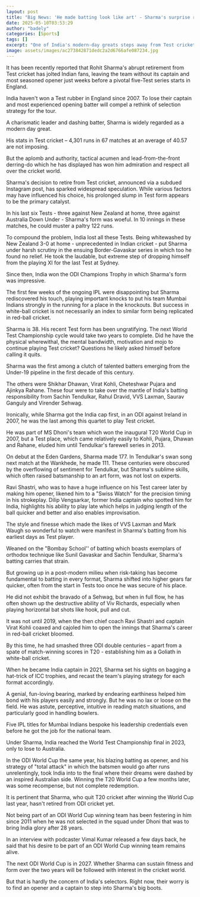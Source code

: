 ```yaml
---
layout: post
title: "Big News: 'He made batting look like art' - Sharma's surprise retirement"
date: 2025-05-10T03:53:29
author: "badely"
categories: [Sports]
tags: []
excerpt: "One of India's modern-day greats steps away from Test cricket, leaving a significant void."
image: assets/images/ac273842871dedc2a2d6766afe087234.jpg
---
```


It has been recently reported that Rohit Sharma's abrupt retirement from Test cricket has jolted Indian fans, leaving the team without its captain and most seasoned opener just weeks before a pivotal five-Test series starts in England.

India haven't won a Test rubber in England since 2007. To lose their captain and most experienced opening batter will compel a rethink of selection strategy for the tour.

A charismatic leader and dashing batter, Sharma is widely regarded as a modern day great. 

His stats in Test cricket – 4,301 runs in 67 matches at an average of 40.57 are not imposing. 

But the aplomb and authority, tactical acumen and lead-from-the-front derring-do which he has displayed has won him admiration and respect all over the cricket world.

Sharma's decision to retire from Test cricket, announced via a subdued Instagram post, has sparked widespread speculation. While various factors may have influenced his choice, his prolonged slump in Test form appears to be the primary catalyst.

In his last six Tests - three against New Zealand at home, three against Australia Down Under - Sharma's form was woeful. In 10 innings in these matches, he could muster a paltry 122 runs.

To compound the problem, India lost all these Tests. Being whitewashed by New Zealand 3-0 at home - unprecedented in Indian cricket - put Sharma under harsh scrutiny in the ensuing Border-Gavaskar series in which too he found no relief. He took the laudable, but extreme step of dropping himself from the playing XI for the last Test at Sydney.

Since then, India won the ODI Champions Trophy in which Sharma's form was impressive. 

The first few weeks of the ongoing IPL were disappointing but Sharma rediscovered his touch, playing important knocks to put his team Mumbai Indians strongly in the running for a place in the knockouts. But success in white-ball cricket is not necessarily an index to similar form being replicated in red-ball cricket.

Sharma is 38. His recent Test form has been ungratifying. The next World Test Championship cycle would take two years to complete. Did he have the physical wherewithal, the mental bandwidth, motivation and mojo to continue playing Test cricket? Questions he likely asked himself before calling it quits.

Sharma was the first among a clutch of talented batters emerging from the Under-19 pipeline in the first decade of this century. 

The others were Shikhar Dhawan, Virat Kohli, Cheteshwar Pujara and Ajinkya Rahane. These four were to take over the mantle of India's batting responsibility from Sachin Tendulkar, Rahul Dravid, VVS Laxman, Saurav Ganguly and Virender Sehwag.

Ironically, while Sharma got the India cap first, in an ODI against Ireland in 2007, he was the last among this quartet to play Test cricket.

He was part of MS Dhoni's team which won the inaugural T20 World Cup in 2007, but a Test place, which came relatively easily to Kohli, Pujara, Dhawan and Rahane, eluded him until Tendulkar's farewell series in 2013.

On debut at the Eden Gardens, Sharma made 177. In Tendulkar's swan song next match at the Wankhede, he made 111. These centuries were obscured by the overflowing of sentiment for Tendulkar, but Sharma's sublime skills, which often raised batsmanship to an art form, was not lost on experts.

Ravi Shastri, who was to have a huge influence on his Test career later by making him opener, likened him to a "Swiss Watch" for the precision timing in his strokeplay. Dilip Vengsarkar, former India captain who spotted him for India, highlights his ability to play late which helps in judging length of the ball quicker and better and also enables improvisation.

The style and finesse which made the likes of VVS Laxman and Mark Waugh so wonderful to watch were manifest in Sharma's batting from his earliest days as Test player.

Weaned on the "Bombay School'' of batting which boasts exemplars of orthodox technique like Sunil Gavaskar and Sachin Tendulkar, Sharma's batting carries that strain. 

But growing up in a post-modern milieu when risk-taking has become fundamental to batting in every format, Sharma shifted into higher gears far quicker, often from the start in Tests too once he was secure of his place.

He did not exhibit the bravado of a Sehwag, but when in full flow, he has often shown up the destructive ability of Viv Richards, especially when playing horizontal bat shots like hook, pull and cut.

It was not until 2019, when the then chief coach Ravi Shastri and captain Virat Kohli coaxed and cajoled him to open the innings that Sharma's career in red-ball cricket bloomed.

By this time, he had smashed three ODI double centuries – apart from a spate of match-winning scores in T20 - establishing him as a Goliath in white-ball cricket.

When he became India captain in 2021, Sharma set his sights on bagging a hat-trick of ICC trophies, and recast the team's playing strategy for each format accordingly.

A genial, fun-loving bearing, marked by endearing earthiness helped him bond with his players easily and strongly. But he was no lax or loose on the field. He was astute, perceptive, intuitive in reading match situations, and particularly good in handling bowlers.

Five IPL titles for Mumbai Indians bespoke his leadership credentials even before he got the job for the national team.

Under Sharma, India reached the World Test Championship final in 2023, only to lose to Australia. 

In the ODI World Cup the same year, his blazing batting as opener, and his strategy of "total attack" in which the batsmen would go after runs unrelentingly, took India into to the final where their dreams were dashed by an inspired Australian side. Winning the T20 World Cup a few months later, was some recompense, but not complete redemption.

It is pertinent that Sharma, who quit T20 cricket after winning the World Cup last year, hasn't retired from ODI cricket yet.

Not being part of an ODI World Cup winning team has been festering in him since 2011 when he was not selected in the squad under Dhoni that was to bring India glory after 28 years.

In an interview with podcaster Vimal Kumar released a few days back, he said that his desire to be part of an ODI World Cup winning team remains alive.

The next ODI World Cup is in 2027. Whether Sharma can sustain fitness and form over the two years will be followed with interest in the cricket world. 

But that is hardly the concern of India's selectors. Right now, their worry is to find an opener and a captain to step into Sharma's big boots.


